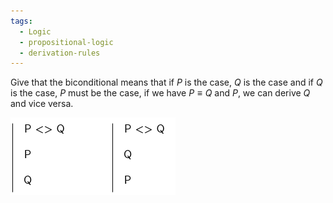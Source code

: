 ```yaml
---
tags:
  - Logic
  - propositional-logic
  - derivation-rules
---
```


Give that the biconditional means that if $P$ is the case, $Q$ is the case and if $Q$ is the case, $P$ must be the case, if we have $P \equiv Q$ and $P$, we can derive $Q$ and vice versa.

![biconditional-elim.png](../img/biconditional-elim.png)
